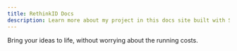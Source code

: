 ```yaml
---
title: RethinkID Docs
description: Learn more about my project in this docs site built with Starlight.
---
```


Bring your ideas to life, without worrying about the running costs.
